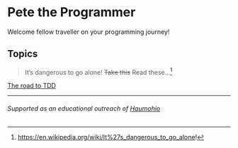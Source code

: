 # Pete the Programmer

Welcome fellow traveller on your programming journey!


## Topics

> It’s dangerous to go alone! ~~Take this~~ Read these...[^1]

[The road to TDD](/road-to-tdd/)


---
###### Supported as an educational outreach of [Haumohio](http://haumohio.com)

[^1]: https://en.wikipedia.org/wiki/It%27s_dangerous_to_go_alone!

